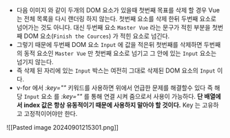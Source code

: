 * 다음 이미지 와 같이 두개의 DOM 요소가 있을때 첫번째 목표를 삭제 할 경우 Vue 는 전체 목록을 다시 랜더링 하지 않는다. 첫번째 요소를 삭제 한뒤 두번째 요소로 넘어가는 것도 아니다. 대신 두번째 요소 `Master Vue` 라는 문구가 적힌 부분을 첫번째 DOM 요소(`Finish the Cources`) 가 적힌 요소로 넘긴다.
* 그렇기 때문에 두번째 DOM 요소 `Input` 에 값을 적은뒤 첫번째를 삭제하면 두번째의 동적 요소인 `Master Vue` 만 첫번째 요소로 넘기고 그 안에 있는  `Input` 요소는 넘기지 않는다.
* 즉 삭제 된 자리에 있는  `Input`  박스는 여전히 그대로 삭제된 DOM 요소의  `Input`  이다.
* v-for 에서  *:key=""* 키워드를 사용하면 위에서 언급한 문제를 해결할수 있다 즉 해당  `Input`  요소 를  *:key=""* 를 통해 연결 시켜 줌으로서 사용이 가능하다. **단 배열에서 index 값은 항상 유동적이기 때문에 사용하지 말아야 할 것이다.** Key 는 고유하고 고정적이어야만 한다.

![[Pasted image 20240901215301.png]]


